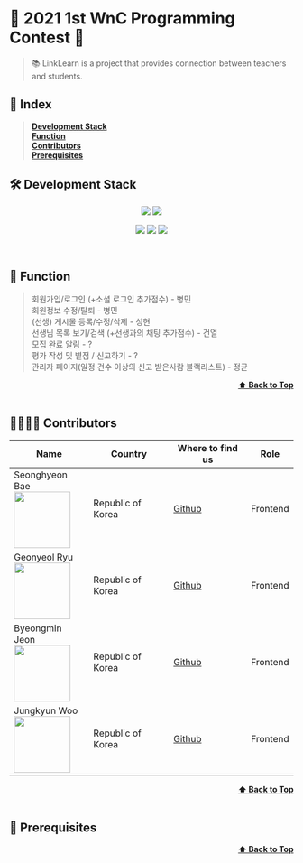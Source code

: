 # 💫 2021 1st WnC Programming Contest 💫
> 📚 LinkLearn is a project that provides connection between teachers and students.
## 📝 Index
> <b><a href="#development-stack">Development Stack</a></b></br>
> <b><a href="#function">Function</a></b></br>
> <b><a href="#contributors">Contributors</a></b></br>
> <b><a href="#prerequisites">Prerequisites</a></b></br>

## 🛠 Development Stack
<p align="center">
  <img src="https://img.shields.io/badge/React-v17.0.2-blue" />
  <img src="https://img.shields.io/badge/VSCode-blue" />
</p>
<p align="center" text-align="center" width="100%">
  <img src="https://img.shields.io/github/contributors/1st-WnC-Programming/LinkLearn?color=brightgreen" />
  <img src="https://img.shields.io/github/last-commit/1st-WnC-Programming/LinkLearn?color=red" />
  <img src="https://img.shields.io/github/commit-activity/w/1st-WnC-Programming/LinkLearn?color=red" />
</p>

<br>

## 📱 Function
  > 회원가입/로그인 (+소셜 로그인 추가점수) - 병민 </br>
  > 회원정보 수정/탈퇴 - 병민 </br>
  > (선생) 게시물 등록/수정/삭제 - 성현 </br>
  > 선생님 목록 보기/검색 (+선생과의 채팅 추가점수) - 건열 </br>
  > 모집 완료 알림 - ? </br>
  > 평가 작성 및 별점 / 신고하기 - ? </br>
  > 관리자 페이지(일정 건수 이상의 신고 받은사람 블랙리스트) - 정균 </br>
<div align="right">
    <b><a href="#2021-1st-wnc-programming-contest">⬆️ Back to Top</a></b>
</div>

<br>


## 👨‍👨‍👦‍👦 Contributors
| Name | Country | Where to find us | Role |
| ---- | ------- | ----------------- | ---- |
| Seonghyeon Bae <br /> <img src="https://avatars.githubusercontent.com/bae-sh" width="100" />  | Republic of Korea | [Github](https://github.com/bae-sh)| Frontend |
| Geonyeol Ryu <br /> <img src="https://avatars.githubusercontent.com/rjsduf0503" width="100" />  | Republic of Korea | [Github](https://github.com/rjsduf0503)| Frontend |
| Byeongmin Jeon <br /> <img src="https://avatars.githubusercontent.com/jeonbyeongmin" width="100" />  | Republic of Korea | [Github](https://github.com/jeonbyeongmin)| Frontend |
| Jungkyun Woo  <br /> <img src="https://avatars.githubusercontent.com/woo-jk" width="100" />  | Republic of Korea | [Github](https://github.com/woo-jk)| Frontend |

<div align="right">
    <b><a href="#2021-1st-wnc-programming-contest">⬆️ Back to Top</a></b>
</div>

<br>

## 📌 Prerequisites

<div align="right">
    <b><a href="#2021-1st-wnc-programming-contest">⬆️ Back to Top</a></b>
</div>
